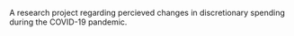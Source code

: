 A research project regarding percieved changes in discretionary spending during the COVID-19 pandemic.